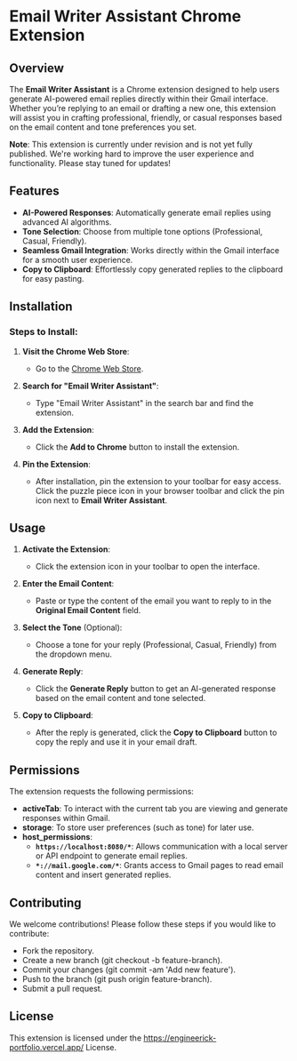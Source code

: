 # Email Writer Assistant Chrome Extension

## Overview
The **Email Writer Assistant** is a Chrome extension designed to help users generate AI-powered email replies directly within their Gmail interface. Whether you’re replying to an email or drafting a new one, this extension will assist you in crafting professional, friendly, or casual responses based on the email content and tone preferences you set.

**Note**: This extension is currently under revision and is not yet fully published. We're working hard to improve the user experience and functionality. Please stay tuned for updates!

## Features
- **AI-Powered Responses**: Automatically generate email replies using advanced AI algorithms.
- **Tone Selection**: Choose from multiple tone options (Professional, Casual, Friendly).
- **Seamless Gmail Integration**: Works directly within the Gmail interface for a smooth user experience.
- **Copy to Clipboard**: Effortlessly copy generated replies to the clipboard for easy pasting.

## Installation

### Steps to Install:
1. **Visit the Chrome Web Store**:
   - Go to the [Chrome Web Store](https://chrome.google.com/webstore).
   
2. **Search for "Email Writer Assistant"**:
   - Type "Email Writer Assistant" in the search bar and find the extension.

3. **Add the Extension**:
   - Click the **Add to Chrome** button to install the extension.

4. **Pin the Extension**:
   - After installation, pin the extension to your toolbar for easy access. Click the puzzle piece icon in your browser toolbar and click the pin icon next to **Email Writer Assistant**.

## Usage

1. **Activate the Extension**:
   - Click the extension icon in your toolbar to open the interface.
   
2. **Enter the Email Content**:
   - Paste or type the content of the email you want to reply to in the **Original Email Content** field.

3. **Select the Tone** (Optional):
   - Choose a tone for your reply (Professional, Casual, Friendly) from the dropdown menu.

4. **Generate Reply**:
   - Click the **Generate Reply** button to get an AI-generated response based on the email content and tone selected.

5. **Copy to Clipboard**:
   - After the reply is generated, click the **Copy to Clipboard** button to copy the reply and use it in your email draft.

## Permissions
The extension requests the following permissions:

- **activeTab**: To interact with the current tab you are viewing and generate responses within Gmail.
- **storage**: To store user preferences (such as tone) for later use.
- **host_permissions**:
  - **`https://localhost:8080/*`**: Allows communication with a local server or API endpoint to generate email replies.
  - **`*://mail.google.com/*`**: Grants access to Gmail pages to read email content and insert generated replies.


## Contributing
We welcome contributions! Please follow these steps if you would like to contribute:

- Fork the repository.
- Create a new branch (git checkout -b feature-branch).
- Commit your changes (git commit -am 'Add new feature').
- Push to the branch (git push origin feature-branch).
- Submit a pull request.


## License
This extension is licensed under the https://engineerick-portfolio.vercel.app/ License.
